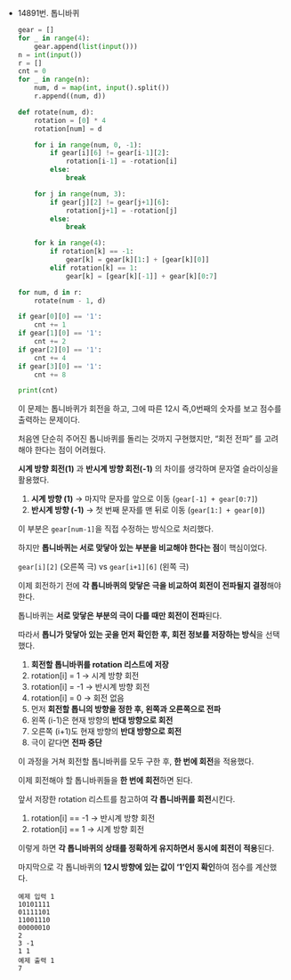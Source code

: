 - 14891번. 톱니바퀴

    ```python
    gear = []
    for _ in range(4):
        gear.append(list(input()))
    n = int(input())
    r = []
    cnt = 0
    for _ in range(n):
        num, d = map(int, input().split())
        r.append((num, d))
    
    def rotate(num, d):
        rotation = [0] * 4
        rotation[num] = d
    
        for i in range(num, 0, -1):
            if gear[i][6] != gear[i-1][2]:
                rotation[i-1] = -rotation[i]
            else:
                break
    
        for j in range(num, 3):
            if gear[j][2] != gear[j+1][6]:
                rotation[j+1] = -rotation[j]
            else:
                break
    
        for k in range(4):
            if rotation[k] == -1:
                gear[k] = gear[k][1:] + [gear[k][0]]
            elif rotation[k] == 1:
                gear[k] = [gear[k][-1]] + gear[k][0:7]
    
    for num, d in r:
        rotate(num - 1, d)
    
    if gear[0][0] == '1':
        cnt += 1
    if gear[1][0] == '1':
        cnt += 2
    if gear[2][0] == '1':
        cnt += 4
    if gear[3][0] == '1':
        cnt += 8
    
    print(cnt)
    ```

  이 문제는 톱니바퀴가 회전을 하고, 그에 따른 12시 즉,0번째의 숫자를 보고 점수를 출력하는 문제이다.

  처음엔 단순히 주어진 톱니바퀴를 돌리는 것까지 구현했지만, “회전 전파” 를 고려해야 한다는 점이 어려웠다.

  **시계 방향 회전(1)** 과 **반시계 방향 회전(-1)** 의 차이를 생각하며 문자열 슬라이싱을 활용했다.

    1. **시계 방향 (1)** → 마지막 문자를 앞으로 이동 (`gear[-1] + gear[0:7]`)
    2. **반시계 방향 (-1)** → 첫 번째 문자를 맨 뒤로 이동 (`gear[1:] + gear[0]`)

  이 부분은 `gear[num-1]`을 직접 수정하는 방식으로 처리했다.

  하지만 **톱니바퀴는 서로 맞닿아 있는 부분을 비교해야 한다는 점**이 핵심이었다.

  `gear[i][2]` (오른쪽 극) vs `gear[i+1][6]` (왼쪽 극)

  이제 회전하기 전에 **각 톱니바퀴의 맞닿은 극을 비교하여 회전이 전파될지 결정**해야 한다.

  톱니바퀴는 **서로 맞닿은 부분의 극이 다를 때만 회전이 전파**된다.

  따라서 **톱니가 맞닿아 있는 곳을 먼저 확인한 후, 회전 정보를 저장하는 방식**을 선택했다.

    1. **회전할 톱니바퀴를 rotation 리스트에 저장**
    2. rotation[i] = 1 → 시계 방향 회전
    3. rotation[i] = -1 → 반시계 방향 회전
    4. rotation[i] = 0 → 회전 없음
    5. 먼저 **회전할 톱니의 방향을 정한 후, 왼쪽과 오른쪽으로 전파**
    6. 왼쪽 (i-1)은 현재 방향의 **반대 방향으로 회전**
    7. 오른쪽 (i+1)도 현재 방향의 **반대 방향으로 회전**
    8. 극이 같다면 **전파 중단**

  이 과정을 거쳐 회전할 톱니바퀴를 모두 구한 후, **한 번에 회전**을 적용했다.

  이제 회전해야 할 톱니바퀴들을 **한 번에 회전**하면 된다.

  앞서 저장한 rotation 리스트를 참고하여 **각 톱니바퀴를 회전**시킨다.

    1. rotation[i] == -1 → 반시계 방향 회전
    2. rotation[i] == 1 → 시계 방향 회전

  이렇게 하면 **각 톱니바퀴의 상태를 정확하게 유지하면서 동시에 회전이 적용**된다.

  마지막으로 각 톱니바퀴의 **12시 방향에 있는 값이 ‘1’인지 확인**하여 점수를 계산했다.

    ```
    예제 입력 1 
    10101111
    01111101
    11001110
    00000010
    2
    3 -1
    1 1
    예제 출력 1 
    7
    ```